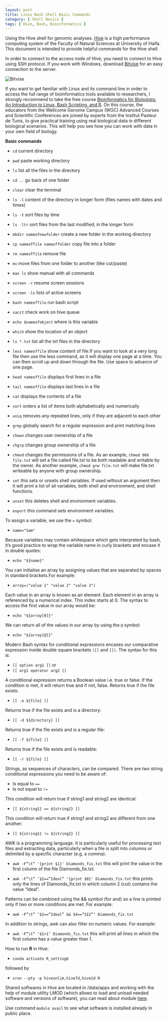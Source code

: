 ```yaml
---
layout: post
title: Linux Bash Shell Basic Commands  
category: [ Shell Basics ]
tags: [ Hive, Bash, Bioinformatics ]
---
```


Using the Hive shell for genomic analyses. [Hive](https://hivehpc.haifa.ac.il/) is a high performance computing system of the Faculty of Natural Sciences at University of Haifa. This document is intended to provide helpful commands for the Hive shell. 

In order to connect to the access node of Hive, you need to connect to Hive using SSH protocol. If you work with Windows, download [Bitvise](https://www.bitvise.com/ssh-client) for an easy connection to the server.

![Bitvise]({{site.baseurl}}/images/Bitvise.jpg "Bitvise")

If you want to get familiar with Linux and its command line in order to access the full range of bioinformatics tools available to researchers, I strongly recommend to take the free course [Bioinformatics for Biologists: An Introduction to Linux, Bash Scripting, and R](https://www.futurelearn.com/courses/linux-for-bioinformatics). On this course, the educators from the Wellcome Genome Campus (WGC) Advanced Courses and Scientific Conferences are joined by experts from the Institut Pasteur de Tunis, to give practical training using real biological data in different biological scenarios. This will help you see how you can work with data in your own field of biology.

**Basic commands**

- `cd`  current directory

- `pwd`  paste working directory

- `ls`  list all the files in the directory

- `cd ..`  go back of one folder

- `clear`  clear the terminal

- `ls -l`  content of the directory in longer form (files names with dates and times)

- `ls -t`  sort files by time

- `ls -ltr`  sort files from the last modified, in the longer form

- `mkdir nameofnewfolder`  create a new folder in the working directory

- `cp nameoffile nameoffolder`  copy file into a folder

- `rm nameoffile`  remove file

- `mv`  move files from one folder to another (like cut/paste)

- `man ls`  show manual with all commands

- `screen -r`  resume screen sessions

- `screen -ls`  lists of active screens

- `bash nameoffile`  run bash script

- `sacct`  check work on hive queue

- `echo $nameofobject`  where is this variable

- `which`  show the location of an object

- `ls *.txt`  list all the txt files in the directory

- `less nameoffile`  show content of file.If you want to look at a very long file then use the less command, as it will display one page at a time. You can then scroll up and down through the file. Use space to advance of one page.

- `head nameoffile`  displays first lines in a file

- `tail nameoffile`  displays last lines in a file

- `cat`  displays the contents of a file

- `sort`  orders a list of items both alphabetically and numerically

- `uniq`  removes any repeated lines, only if they are adjacent to each other

- `grep`  globally search for a regular expression and print matching lines

- `chown`  changes user ownership of a file

- `chgrp`  changes group ownership of a file

- `chmod`  changes the permissions of a file. As an example, `chmod 666 file.txt` will set a file called file.txt to be both readable and writable by the owner. As another example, `chmod g+w file.txt` will make file.txt writeable by anyone with group ownership. 

- `set`  this sets or unsets shell variables. If used without an argument then it will print a list of all variables, both shell and environment, and shell functions.

- `unset`  this deletes shell and environment variables.

- `export`  this command sets environment variables.

To assign a variable, we use the `=` symbol:
- `name="Sam"`

Because variables may contain whitespace which gets interpreted by bash, it’s good practice to wrap the variable name in curly brackets and encase it in double quotes:
- `echo "${name}"`

You can initialise an array by assigning values that are separated by spaces in standard brackets.For example:
- `array=("value 1" "value 2" "value 3")`

Each value in an array is known as an element. Each element in an array is referenced by a numerical index. This index starts at 0.
The syntax to access the first value in our array would be:
- `echo "${array[0]}"`

We can return all of the values in our array by using the `@` symbol:
- `echo "${array[@]}"`

Modern Bash syntax for conditional expressions encases our comparative expression inside double square brackets `([[` and `]])`.
The syntax for this is:
- `[[ option arg1 ]]`
or
- `[[ arg1 operator arg2 ]]`

A conditional expression returns a Boolean value i.e. true or false. If the condition is met, it will return true and if not, false.
Returns true if the file exists:
- `[[ -e ${file} ]]`

Returns true if the file exists and is a directory:
- `[[ -d ${directory} ]]`

Returns true if the file exists and is a regular file:
- `[[ -f ${file} ]]`

Returns true if the file exists and is readable:
- `[[ -r ${file} ]]`

Strings, as sequences of characters, can be compared. There are two string conditional expressions you need to be aware of:
- Is equal to `==`
- Is not equal to `!=`

This condition will return true if string1 and string2 are identical:
- `[[ ${string1} == ${string2} ]]`

This condition will return true if string1 and string2 are different from one another:
- `[[ ${string1} != ${string2} ]]`

AWK is a programming language. It is particularly useful for processing text files and extracting data, particularly when a file is split into columns or delimited by a specific character (e.g. a comma).
- `awk -F”\t” '{print $1}' Diamonds_fix.txt`  this will print the value in the first column of the file Diamonds_fix.txt.

- `awk -F”\t” ‘$2==”Ideal” '{print $0}' Diamonds_fix.txt`  this prints only the lines of Diamonds_fix.txt in which column 2 (cut) contains the value “Ideal”.

Patterns can be combined using the && symbol (for and) so a line is printed only if two or more conditions are met. For example:
- `awk -F”\t” ‘$2==”Ideal” && $4==”SI2”’ Diamonds_fix.txt`

In addition to strings, awk can also filter on numeric values. For example:
- `awk -F”\t” ‘$1>1’ Diamonds_fix.txt`  this will print all lines in which the first column has a value greater than 1. 

How to run **R** in Hive:
- `conda activate R_setting6`

followed by
- `srun --pty -p hiveunlim,hive7d,hive1d R`

Shared softwares in Hive are located in /data/apps and working with the help of module utility LMOD (which allows to load and unload needed software and versions of software), you can read about module [here](https://lmod.readthedocs.io/en/latest/010_user.html).

Use command `module avail` to see what software is installed already in public place.


